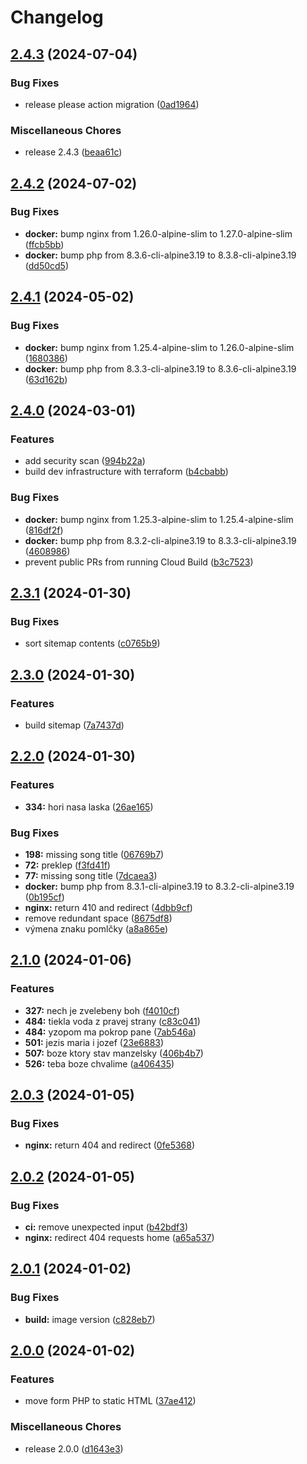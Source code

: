 # Changelog

## [2.4.3](https://github.com/stanislavbebej/ejks/compare/v2.4.2...v2.4.3) (2024-07-04)


### Bug Fixes

* release please action migration ([0ad1964](https://github.com/stanislavbebej/ejks/commit/0ad1964438c6b89677081bfb6a08c456b45af70f))


### Miscellaneous Chores

* release 2.4.3 ([beaa61c](https://github.com/stanislavbebej/ejks/commit/beaa61ceb4e4c024da4932aa6c7473e7947f133e))

## [2.4.2](https://github.com/stanislavbebej/ejks/compare/v2.4.1...v2.4.2) (2024-07-02)


### Bug Fixes

* **docker:** bump nginx from 1.26.0-alpine-slim to 1.27.0-alpine-slim ([ffcb5bb](https://github.com/stanislavbebej/ejks/commit/ffcb5bbf2f826b5761266ecd50549f7f7115a915))
* **docker:** bump php from 8.3.6-cli-alpine3.19 to 8.3.8-cli-alpine3.19 ([dd50cd5](https://github.com/stanislavbebej/ejks/commit/dd50cd5454da270dd880ecc48df60682963f8e26))

## [2.4.1](https://github.com/stanislavbebej/ejks/compare/v2.4.0...v2.4.1) (2024-05-02)


### Bug Fixes

* **docker:** bump nginx from 1.25.4-alpine-slim to 1.26.0-alpine-slim ([1680386](https://github.com/stanislavbebej/ejks/commit/168038671a4d3b44a8da1c04c44a6f5a136c1a7f))
* **docker:** bump php from 8.3.3-cli-alpine3.19 to 8.3.6-cli-alpine3.19 ([63d162b](https://github.com/stanislavbebej/ejks/commit/63d162b8719690c545a9b0e4054399c0a8c11189))

## [2.4.0](https://github.com/stanislavbebej/ejks/compare/v2.3.1...v2.4.0) (2024-03-01)


### Features

* add security scan ([994b22a](https://github.com/stanislavbebej/ejks/commit/994b22a59f10142bc97a28afa3e33057f9ce0f68))
* build dev infrastructure with terraform ([b4cbabb](https://github.com/stanislavbebej/ejks/commit/b4cbabb3bb7626e17f8cad10879c56067acb05a2))


### Bug Fixes

* **docker:** bump nginx from 1.25.3-alpine-slim to 1.25.4-alpine-slim ([816df2f](https://github.com/stanislavbebej/ejks/commit/816df2f778db2a7701fb6b65b859a26e933b775a))
* **docker:** bump php from 8.3.2-cli-alpine3.19 to 8.3.3-cli-alpine3.19 ([4608986](https://github.com/stanislavbebej/ejks/commit/46089860631c60987408fec07bc5355f77395f3f))
* prevent public PRs from running Cloud Build ([b3c7523](https://github.com/stanislavbebej/ejks/commit/b3c75231c0b8a33e635b549db40cc26095aa1756))

## [2.3.1](https://github.com/stanislavbebej/ejks/compare/v2.3.0...v2.3.1) (2024-01-30)


### Bug Fixes

* sort sitemap contents ([c0765b9](https://github.com/stanislavbebej/ejks/commit/c0765b99df1367e3c72180f1dfeaa855933550ed))

## [2.3.0](https://github.com/stanislavbebej/ejks/compare/v2.2.0...v2.3.0) (2024-01-30)


### Features

* build sitemap ([7a7437d](https://github.com/stanislavbebej/ejks/commit/7a7437d9352d9238ce3505a967903b3c81a5bf3c))

## [2.2.0](https://github.com/stanislavbebej/ejks/compare/v2.1.0...v2.2.0) (2024-01-30)


### Features

* **334:** hori nasa laska ([26ae165](https://github.com/stanislavbebej/ejks/commit/26ae1655b85fd242d6cd600332ce1b47ffc9b16d))


### Bug Fixes

* **198:** missing song title ([06769b7](https://github.com/stanislavbebej/ejks/commit/06769b799dc7c9903fcc929f921d3b9f82030bab))
* **72:** preklep ([f3fd41f](https://github.com/stanislavbebej/ejks/commit/f3fd41f87dcad0e6dcc9b96abf7ee7a8c600735c))
* **77:** missing song title ([7dcaea3](https://github.com/stanislavbebej/ejks/commit/7dcaea359fe3930b359c9a13d847e6fa1ead09b4))
* **docker:** bump php from 8.3.1-cli-alpine3.19 to 8.3.2-cli-alpine3.19 ([0b195cf](https://github.com/stanislavbebej/ejks/commit/0b195cf619a2a3b019aa312535c31d17c2297fde))
* **nginx:** return 410 and redirect ([4dbb9cf](https://github.com/stanislavbebej/ejks/commit/4dbb9cfb43311473957b6f30324c555fd23ca72b))
* remove redundant space ([8675df8](https://github.com/stanislavbebej/ejks/commit/8675df809040f1e0a583240d6e6e5719eab35f8b))
* výmena znaku pomlčky ([a8a865e](https://github.com/stanislavbebej/ejks/commit/a8a865eafddcffeffd9f18c36270116b2e90db7a))

## [2.1.0](https://github.com/stanislavbebej/ejks/compare/v2.0.3...v2.1.0) (2024-01-06)


### Features

* **327:** nech je zvelebeny boh ([f4010cf](https://github.com/stanislavbebej/ejks/commit/f4010cfc29e807896ee7840093afd4292e54ebfb))
* **484:** tiekla voda z pravej strany ([c83c041](https://github.com/stanislavbebej/ejks/commit/c83c041b480d11d1814137364b87bc9d541978d7))
* **484:** yzopom ma pokrop pane ([7ab546a](https://github.com/stanislavbebej/ejks/commit/7ab546a49cbb5aa3f3e8b9ac613b6afd722d15c3))
* **501:** jezis maria i jozef ([23e6883](https://github.com/stanislavbebej/ejks/commit/23e68835c8b408f926f825c1ed832803913c548b))
* **507:** boze ktory stav manzelsky ([406b4b7](https://github.com/stanislavbebej/ejks/commit/406b4b75b5da412bd101c735edd74d590950da56))
* **526:** teba boze chvalime ([a406435](https://github.com/stanislavbebej/ejks/commit/a4064354d688b2fd637bdb6eef5cc5cd1047d641))

## [2.0.3](https://github.com/stanislavbebej/ejks/compare/v2.0.2...v2.0.3) (2024-01-05)


### Bug Fixes

* **nginx:** return 404 and redirect ([0fe5368](https://github.com/stanislavbebej/ejks/commit/0fe5368da9459786b265b32813c7dd8b298bfca0))

## [2.0.2](https://github.com/stanislavbebej/ejks/compare/v2.0.1...v2.0.2) (2024-01-05)


### Bug Fixes

* **ci:** remove unexpected input ([b42bdf3](https://github.com/stanislavbebej/ejks/commit/b42bdf37c1c5e570147c60cf5375668b6c539424))
* **nginx:** redirect 404 requests home ([a65a537](https://github.com/stanislavbebej/ejks/commit/a65a537caf013324ae8046a7a26f6cbcfa6c6ffc))

## [2.0.1](https://github.com/stanislavbebej/ejks/compare/v2.0.0...v2.0.1) (2024-01-02)


### Bug Fixes

* **build:** image version ([c828eb7](https://github.com/stanislavbebej/ejks/commit/c828eb7d230686f6fb4df48963c39bbf2d390b90))

## [2.0.0](https://github.com/stanislavbebej/ejks/compare/1.0.1...v2.0.0) (2024-01-02)


### Features

* move form PHP to static HTML ([37ae412](https://github.com/stanislavbebej/ejks/commit/37ae41292a2d88706b59e09626e9d9fb53650ab9))


### Miscellaneous Chores

* release 2.0.0 ([d1643e3](https://github.com/stanislavbebej/ejks/commit/d1643e32c65a8a626a4683063f3dda24c0db554b))
